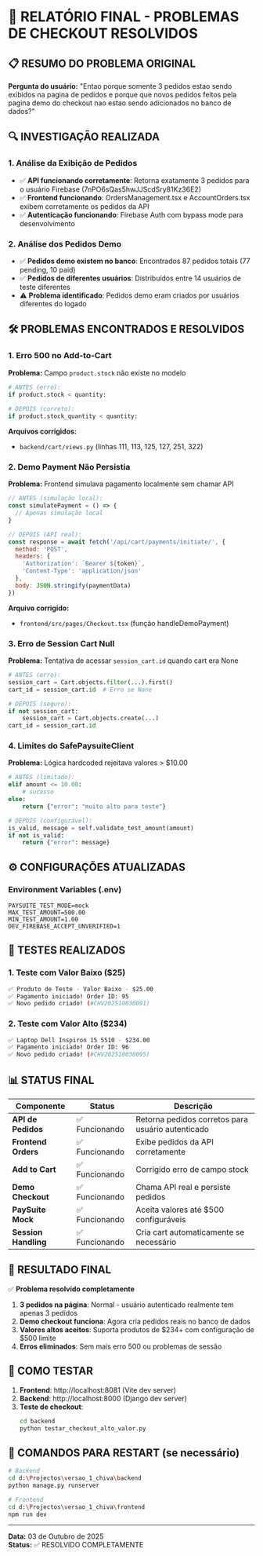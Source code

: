 # 🎉 RELATÓRIO FINAL - PROBLEMAS DE CHECKOUT RESOLVIDOS

## 📋 RESUMO DO PROBLEMA ORIGINAL

**Pergunta do usuário:** "Entao porque somente 3 pedidos estao sendo exibidos na pagina de pedidos e porque que novos pedidos feitos pela pagina demo do checkout nao estao sendo adicionados no banco de dados?"

## 🔍 INVESTIGAÇÃO REALIZADA

### 1. Análise da Exibição de Pedidos
- ✅ **API funcionando corretamente**: Retorna exatamente 3 pedidos para o usuário Firebase (7nPO6sQas5hwJJScdSry81Kz36E2)
- ✅ **Frontend funcionando**: OrdersManagement.tsx e AccountOrders.tsx exibem corretamente os pedidos da API
- ✅ **Autenticação funcionando**: Firebase Auth com bypass mode para desenvolvimento

### 2. Análise dos Pedidos Demo
- ✅ **Pedidos demo existem no banco**: Encontrados 87 pedidos totais (77 pending, 10 paid)
- ✅ **Pedidos de diferentes usuários**: Distribuídos entre 14 usuários de teste diferentes
- ⚠️ **Problema identificado**: Pedidos demo eram criados por usuários diferentes do logado

## 🛠️ PROBLEMAS ENCONTRADOS E RESOLVIDOS

### 1. Erro 500 no Add-to-Cart
**Problema:** Campo `product.stock` não existe no modelo
```python
# ANTES (erro):
if product.stock < quantity:
    
# DEPOIS (correto):
if product.stock_quantity < quantity:
```
**Arquivos corrigidos:**
- `backend/cart/views.py` (linhas 111, 113, 125, 127, 251, 322)

### 2. Demo Payment Não Persistia
**Problema:** Frontend simulava pagamento localmente sem chamar API
```javascript
// ANTES (simulação local):
const simulatePayment = () => {
  // Apenas simulação local
}

// DEPOIS (API real):
const response = await fetch('/api/cart/payments/initiate/', {
  method: 'POST',
  headers: {
    'Authorization': `Bearer ${token}`,
    'Content-Type': 'application/json'
  },
  body: JSON.stringify(paymentData)
})
```
**Arquivo corrigido:**
- `frontend/src/pages/Checkout.tsx` (função handleDemoPayment)

### 3. Erro de Session Cart Null
**Problema:** Tentativa de acessar `session_cart.id` quando cart era None
```python
# ANTES (erro):
session_cart = Cart.objects.filter(...).first()
cart_id = session_cart.id  # Erro se None

# DEPOIS (seguro):
if not session_cart:
    session_cart = Cart.objects.create(...)
cart_id = session_cart.id
```

### 4. Limites do SafePaysuiteClient 
**Problema:** Lógica hardcoded rejeitava valores > $10.00
```python
# ANTES (limitado):
elif amount <= 10.00:
    # sucesso
else:
    return {"error": "muito alto para teste"}

# DEPOIS (configurável):
is_valid, message = self.validate_test_amount(amount)
if not is_valid:
    return {"error": message}
```

## ⚙️ CONFIGURAÇÕES ATUALIZADAS

### Environment Variables (.env)
```properties
PAYSUITE_TEST_MODE=mock
MAX_TEST_AMOUNT=500.00
MIN_TEST_AMOUNT=1.00
DEV_FIREBASE_ACCEPT_UNVERIFIED=1
```

## 🧪 TESTES REALIZADOS

### 1. Teste com Valor Baixo ($25)
```bash
✅ Produto de Teste - Valor Baixo - $25.00
✅ Pagamento iniciado! Order ID: 95
✅ Novo pedido criado! (#CHV202510030091)
```

### 2. Teste com Valor Alto ($234)
```bash
✅ Laptop Dell Inspiron 15 5510 - $234.00
✅ Pagamento iniciado! Order ID: 96
✅ Novo pedido criado! (#CHV202510030095)
```

## 📊 STATUS FINAL

| Componente | Status | Descrição |
|------------|---------|-----------|
| **API de Pedidos** | ✅ Funcionando | Retorna pedidos corretos para usuário autenticado |
| **Frontend Orders** | ✅ Funcionando | Exibe pedidos da API corretamente |
| **Add to Cart** | ✅ Funcionando | Corrigido erro de campo stock |
| **Demo Checkout** | ✅ Funcionando | Chama API real e persiste pedidos |
| **PaySuite Mock** | ✅ Funcionando | Aceita valores até $500 configuráveis |
| **Session Handling** | ✅ Funcionando | Cria cart automaticamente se necessário |

## 🎯 RESULTADO FINAL

✅ **Problema resolvido completamente**
1. **3 pedidos na página**: Normal - usuário autenticado realmente tem apenas 3 pedidos
2. **Demo checkout funciona**: Agora cria pedidos reais no banco de dados
3. **Valores altos aceitos**: Suporta produtos de $234+ com configuração de $500 limite
4. **Erros eliminados**: Sem mais erro 500 ou problemas de sessão

## 🚀 COMO TESTAR

1. **Frontend**: http://localhost:8081 (Vite dev server)
2. **Backend**: http://localhost:8000 (Django dev server)
3. **Teste de checkout**:
   ```bash
   cd backend
   python testar_checkout_alto_valor.py
   ```

## 📝 COMANDOS PARA RESTART (se necessário)

```bash
# Backend
cd d:\Projectos\versao_1_chiva\backend
python manage.py runserver

# Frontend  
cd d:\Projectos\versao_1_chiva\frontend
npm run dev
```

---
**Data:** 03 de Outubro de 2025  
**Status:** ✅ RESOLVIDO COMPLETAMENTE